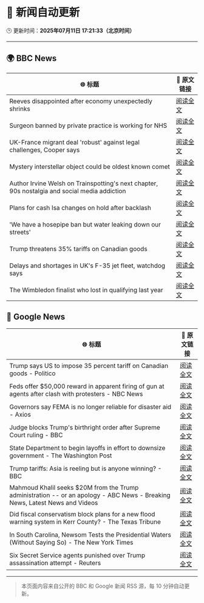 # 🧠 新闻自动更新

🕒 更新时间：**2025年07月11日 17:21:33（北京时间）**

---

## 🌍 BBC News

| 🌐 标题 | 🔗 原文链接 |
|--------|-------------|
| Reeves disappointed after economy unexpectedly shrinks | [阅读全文](https://www.bbc.com/news/articles/cq6mvem8neno) |
| Surgeon banned by private practice is working for NHS | [阅读全文](https://www.bbc.com/news/articles/cev0n2r0d2yo) |
| UK-France migrant deal 'robust' against legal challenges, Cooper says | [阅读全文](https://www.bbc.com/news/articles/cx24d70gw41o) |
| Mystery interstellar object could be oldest known comet | [阅读全文](https://www.bbc.com/news/articles/cx23g5jpj9go) |
| Author Irvine Welsh on Trainspotting's next chapter, 90s nostalgia and social media addiction | [阅读全文](https://www.bbc.com/news/articles/cgq7vzjwyvxo) |
| Plans for cash Isa changes on hold after backlash | [阅读全文](https://www.bbc.com/news/articles/cqjq9yxkkrvo) |
| 'We have a hosepipe ban but water leaking down our streets' | [阅读全文](https://www.bbc.com/news/articles/cqx2y21p1xjo) |
| Trump threatens 35% tariffs on Canadian goods | [阅读全文](https://www.bbc.com/news/articles/cvg819n954mo) |
| Delays and shortages in UK's F-35 jet fleet, watchdog says | [阅读全文](https://www.bbc.com/news/articles/cy0wdyxpqvro) |
| The Wimbledon finalist who lost in qualifying last year | [阅读全文](https://www.bbc.com/sport/tennis/articles/cwyrk91g912o) |

## 📰 Google News

| 🌐 标题 | 🔗 原文链接 |
|--------|-------------|
| Trump says US to impose 35 percent tariff on Canadian goods - Politico | [阅读全文](https://news.google.com/rss/articles/CBMimAFBVV95cUxOUWRqeFhfbTEwcUFoRzRlTWhxZXNXVDdERG1zVndyM1lZRVA5Wkdjb0tqVUI1RlYzUXRUZkxIWm1TaFJpWU1lcnp2c1lUVmMtTFdkUUl6ZTZaMERHZXQ1QWNJWEFBVzNOdjhJSzZjTkNrWGdVTklIUl94ZFItcUF4Y2ZyZzdOOUxEWGM4MWFicUNOUTBRNlltVg?oc=5) |
| Feds offer $50,000 reward in apparent firing of gun at agents after clash with protesters - NBC News | [阅读全文](https://news.google.com/rss/articles/CBMitgFBVV95cUxOUUJFdGlMU2MtVmM1NWQ4WlVEeDhyUUMzQnNuM2pXYlRHMHg1WjZjcTFHYUJ3MTl5YXdvMzJJcVc0Q0ZzOWZPWktKcHRzWHdIdDdYdGxjck1UdjlUQnNfeGhhQjlEMGo4dmVfSi00aUdOOHBhbEdTbEV1dWMyM2txYllNM3prbWpWNjVBNjJsU3JBTlc1cEtxc3lqYTBucFVDdDNBekhycGNVZDE5eURfYS16dThsd9IBVkFVX3lxTE1YUy1INFZULTluV1IwbHdRWkhqRjdJV1NhanZnZFNFdmxYU3pvV1ZXVFh5Ylh1Z2R6RGVXNHR5cHdyUFBjcXctVURlZF9FWWpPRHdUb2pn?oc=5) |
| Governors say FEMA is no longer reliable for disaster aid - Axios | [阅读全文](https://news.google.com/rss/articles/CBMiigFBVV95cUxOTVdVeHBsZHBVQ29VaFI0OGlHLVVBMUVKNVo2OGJ2bUt0a21sVGhBSXgtZVhVb3pLM0UtdUtyc3V1NXl2TXNPc003d05QNW85ZlBiT1hKSjJfV0tLeHFuSHlaUV9tWHlSVi1yb3lkZ2cxWkRiamd4YW1yOEJZT1BvUDlMd0xCNzdic2c?oc=5) |
| Judge blocks Trump's birthright order after Supreme Court ruling - BBC | [阅读全文](https://news.google.com/rss/articles/CBMiWkFVX3lxTE1INHpSdUY5T3JSTHJPZ1YwVzdoeWZ0c3ViaXNLaUNHM0NWYmtmaE55RHRIS3dtbjM4NVkzclJRemwzc1prSEEwdzdhd1VXTVJkTjhuYnZfR3ZoQdIBX0FVX3lxTFAyNmUtV0FNQjFqT21vMS1iLUk3NktIZTF4MlRITW9nTjFpZ0lpV0xmVy1rVFZZbS1sUDBjV2xhTTBGN2JHS251YTdiX1pjYlUxdTJlSngtTzJVcVNDaU1J?oc=5) |
| State Department to begin layoffs in effort to downsize government - The Washington Post | [阅读全文](https://news.google.com/rss/articles/CBMimgFBVV95cUxNd29fVmFOUnJtdzdZalZhZ3doNkJWaXFHUjBIQzZoREd2TU1fRTlzTEpsTXA2Qm5XRExtdlJpYl9rQk9HakZhN0ZnNUlGQWNWX1ltalFxYmhqTUxWeE52cWt5emtwZ21uSVFPd0pheWVRVXZFQ1lXMWJOVUo5XzJJeVE1aXFwSUFrOXRCQkJMZ1IzNzhGcXlEYjVn?oc=5) |
| Trump tariffs: Asia is reeling but is anyone winning? - BBC | [阅读全文](https://news.google.com/rss/articles/CBMiWkFVX3lxTE03ZWZjZWRPVnZ1R3A4V28wMkRnWGtnVTNGOTJtSEpERTR5bXUwNTdLZmgwOHdpYzVjWDNfZXExX3dyUzV2Ykw5d2c3VWhGUTVNbmZTdmVreElCQdIBX0FVX3lxTE54NWN2MktjdVYwTDRjbkdLWjI0SVZVLVBCY2xfSHBWNmROZzNqMWFwa0FsQ3J6cG00NzVUaDlWRDVUUExSbUhOVGdDTGlsVDVEdUZGSzNBMXpCNXFYaG9V?oc=5) |
| Mahmoud Khalil seeks $20M from the Trump administration -- or an apology - ABC News - Breaking News, Latest News and Videos | [阅读全文](https://news.google.com/rss/articles/CBMinwFBVV95cUxOQ3JYSDl6M2RJdXVHRGt6Wlh5VEJHWkxGdExuNUVsdVlLTURLX2hqNjZUdURQSG5mYldYaTBkNk55Qm5pZUdvdFM5VnFWazh0VDYwNFlkZ3o2THQ3Tkc1bTd0NmZXT3RqSDlPZlZSX3RjcEZBdi1GZFJpWFc5MlNxRnctWnZqSVoxQ1dNTkppT3NvQUF5U0VtczdoRWlRWEHSAaQBQVVfeXFMTVlnMU9WZDNBZzFkUlNyX2RTMXo4SmdHMDVVd3NYZV9aLUxrUGlYeXQ3VkloU20xREpfZmRtRDlZc2NJc3BwU3FkNWJhUkpQM0JFRnZsRDc5R1BValFsaGZDVHVpU05GZnBSajg2eGc0WEQyNnlVc2dULXNxOVJ5V1ZLOGl1RTZvV3FZR2wwQjdKVWs4R2gtZnpSeFRaNEIxeXZiMXE?oc=5) |
| Did fiscal conservatism block plans for a new flood warning system in Kerr County? - The Texas Tribune | [阅读全文](https://news.google.com/rss/articles/CBMikwFBVV95cUxPejRTcmVPMmczclpJdFJqODFzNnF4U3RkMG1tQldPOUJWelBySWNwam9jMzNxWVhaMmNzeDMzVEgyRGU5U2FZQUNWb2pXakY5ZWRxdkdRR3N1SXYwS0pVQ3FOcWVlZnNISDhFZEg2YlFlaW5zWlJNcDEtRUdlMUtjNUVsMmE5YUYyRlBGd0ZFQllaMDg?oc=5) |
| In South Carolina, Newsom Tests the Presidential Waters (Without Saying So) - The New York Times | [阅读全文](https://news.google.com/rss/articles/CBMijwFBVV95cUxNcmxqNWNSdmFVQkRkNFduQmN2NFFSbGstRVJXN0dhbkh4bzU0bnRodUwzeGFCelRxb2RtNUc1Tjh6Vno0MzlzUk5QUGFMMmpoV0RaMFllX1M2MGNvUHEwSksyYUUxNWhDbVViTmJOM05xeTg2UFBidGdRcGFIYXotcUh2Ny00ZzJ6UFBPV2I2WQ?oc=5) |
| Six Secret Service agents punished over Trump assassination attempt - Reuters | [阅读全文](https://news.google.com/rss/articles/CBMivAFBVV95cUxQNmJaMDEydFRmSDE1TEsyMVhiQ2IwMmY4SUpsYy1lUFVjZE8zUzU4S1Y2bzhTWFJHanB6NmU1WDNUSl9xY1AxT3NQdi1GTHk1UnZ5RGw4UzNMRDk0T1BNeERfdWZrQ3VIc0JQdEJqZnpqMnNmNEF4N2pGWGhsOC1OY3czNVpRaGZLMmNYNFJWY0dGYlM1NHJjWko3bUZxVXBSTGhxQ2loLVpnZVhPRk13WngtOUptaGdERkdveg?oc=5) |

---
> 本页面内容来自公开的 BBC 和 Google 新闻 RSS 源，每 10 分钟自动更新。